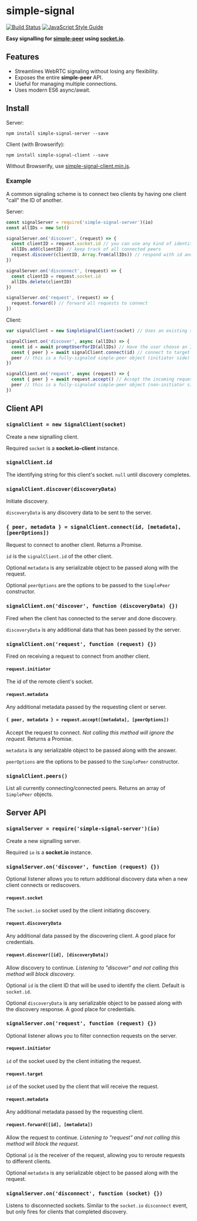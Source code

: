 # simple-signal 

[![Build Status](https://travis-ci.org/t-mullen/simple-signal.svg?branch=master)](https://travis-ci.org/t-mullen/simple-signal) [![JavaScript Style Guide](https://img.shields.io/badge/code_style-standard-brightgreen.svg)](https://standardjs.com)

**Easy signalling for [simple-peer](https://github.com/feross/simple-peer) using [socket.io](https://github.com/socketio/socket.io).**

## Features
- Streamlines WebRTC signaling without losing any flexibility.
- Exposes the entire **simple-peer** API.
- Useful for managing multiple connections.
- Uses modern ES6 async/await.

## Install
Server:
```
npm install simple-signal-server --save
```

Client (with Browserify):  
```
npm install simple-signal-client --save
```

Without Browserify, use [simple-signal-client.min.js](https://github.com/t-mullen/simple-signal/releases).

### Example
A common signaling scheme is to connect two clients by having one client "call" the ID of another.

Server:
```javascript
const signalServer = require('simple-signal-server')(io)
const allIDs = new Set()

signalServer.on('discover', (request) => {
  const clientID = request.socket.id // you can use any kind of identity, here we use socket.id
  allIDs.add(clientID) // keep track of all connected peers
  request.discover(clientID, Array.from(allIDs)) // respond with id and list of other peers
})

signalServer.on('disconnect', (request) => {
  const clientID = request.socket.id
  allIDs.delete(clientID)
})

signalServer.on('request', (request) => {
  request.forward() // forward all requests to connect
})
```

Client:
```javascript
var signalClient = new SimpleSignalClient(socket) // Uses an existing socket.io-client instance

signalClient.on('discover', async (allIDs) => {
  const id = await promptUserForID(allIDs) // Have the user choose an ID to connect to
  const { peer } = await signalClient.connect(id) // connect to target client
  peer // this is a fully-signaled simple-peer object (initiator side)
})

signalClient.on('request', async (request) => {
  const { peer } = await request.accept() // Accept the incoming request
  peer // this is a fully-signaled simple-peer object (non-initiator side)
})
```

## Client API

### `signalClient = new SignalClient(socket)`  
Create a new signalling client.  

Required `socket` is a **socket.io-client** instance.

### `signalClient.id`  
The identifying string for this client's socket. `null` until discovery completes.

### `signalClient.discover(discoveryData)`  
Initiate discovery.

`discoveryData` is any discovery data to be sent to the server.

### `{ peer, metadata } = signalClient.connect(id, [metadata], [peerOptions])`  
Request to connect to another client. Returns a Promise.

`id` is the `signalClient.id` of the other client.  

Optional `metadata` is any serializable object to be passed along with the request.

Optional `peerOptions` are the options to be passed to the `SimplePeer` constructor.  

### `signalClient.on('discover', function (discoveryData) {})`  
Fired when the client has connected to the server and done discovery.

`discoveryData` is any additional data that has been passed by the server.

### `signalClient.on('request', function (request) {})`  
Fired on receiving a request to connect from another client. 

#### `request.initiator`  
The id of the remote client's socket.  

#### `request.metadata`
Any additional metadata passed by the requesting client or server.

#### `{ peer, metadata } = request.accept([metadata], [peerOptions])`  
Accept the request to connect. *Not calling this method will ignore the request.*  Returns a Promise.

`metadata` is any serializable object to be passed along with the answer.

`peerOptions` are the options to be passed to the `SimplePeer` constructor.  

### `signalClient.peers()`  
List all currently connecting/connected peers. Returns an array of `SimplePeer` objects.

## Server API

### `signalServer = require('simple-signal-server')(io)`  
Create a new signalling server.  

Required `io` is a **socket.io** instance.

### `signalServer.on('discover', function (request) {})`  
Optional listener allows you to return additional discovery data when a new client connects or rediscovers.

#### `request.socket`  
The `socket.io` socket used by the client initiating discovery.

#### `request.discoveryData`
Any additional data passed by the discovering client. A good place for credentials.

#### `request.discover([id], [discoveryData])`  
Allow discovery to continue. *Listening to "discover" and not calling this method will block discovery.*  

Optional `id` is the client ID that will be used to identify the client. Default is `socket.id`.

Optional `discoveryData` is any serializable object to be passed along with the discovery response. A good place for credentials.

### `signalServer.on('request', function (request) {})`  
Optional listener allows you to filter connection requests on the server.  

#### `request.initiator`  
`id` of the socket used by the client initiating the request.

#### `request.target`  
`id` of the socket used by the client that will receive the request.

#### `request.metadata`
Any additional metadata passed by the requesting client.

#### `request.forward([id], [metadata])`  
Allow the request to continue. *Listening to "request" and not calling this method will block the request.*  

Optional `id` is the receiver of the request, allowing you to reroute requests to different clients. 

Optional `metadata` is any serializable object to be passed along with the request.  

### `signalServer.on('disconnect', function (socket) {})`  
Listens to disconnected sockets. Similar to the `socket.io` `disconnect` event, but only fires for clients that completed discovery.
